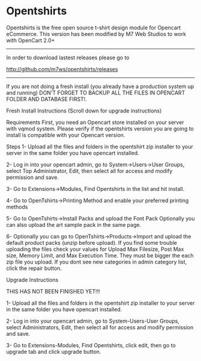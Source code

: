 Opentshirts
===========

Opentshirts is the free open source t-shirt design module for Opencart eCommerce.
This version has been modified by M7 Web Studios to work with OpenCart 2.0+

--------------------------------------------------------------------------------

In order to download lastest releases please go to 

http://github.com/m7ws/opentshirts/releases

--------------------------------------------------------------------------------

If you are not doing a fresh install (you already have a production system up and running) DON'T FORGET TO BACKUP ALL THE FILES IN OPENCART FOLDER AND DATABASE FIRST!.

Fresh Install Instructions (Scroll down for upgrade instructions)

Requirements
First, you need an Opencart store installed on your server with vqmod system.
Please verify if the opentshirts version you are going to install is compatible with your Opencart version.

Steps
1- Upload all the files and folders in the opentshirt zip installer to your server in the same folder you have opencart installed.

2- Log in into your opencart admin, go to System->Users->User Groups, select Top Administrator, Edit, then select all for access and modify permission and save.

3- Go to Extensions->Modules, Find Opentshirts in the list and hit install.

4- Go to OpenTshirts->Printing Method and enable your preferred printing methods

5- Go to OpenTshirts->Install Packs and upload the Font Pack
Optionally you can also upload the art sample pack in the same page.

6- Optionally you can go to OpenTshirts->Products->Import and upload the default product packs (unzip before upload). If you find some trouble uploading the files check your values for Upload Max Filesize, Post Max size, Memory Limit, and Max Execution Time. They must be bigger the each zip file you upload.
If you dont see new categories in admin category list, click the repair button.

Upgrade Instructions

THIS HAS NOT BEEN FINISHED YET!!!  

1- Upload all the files and folders in the opentshirt zip installer to your server in the same folder you have opencart installed.

2- Log in into your opencart admin, go to System-Users-User Groups, select Administrators, Edit, then select all for access and modify permission and save.

3- Go to Extensions-Modules, Find Opentshirts, click edit, then go to upgrade tab and click upgrade button.
